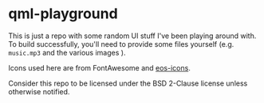 # qml-playground

This is just a repo with some random UI stuff I've been playing around with. To build successfully, you'll need to provide some files yourself (e.g. `music.mp3` and the various images ).

Icons used here are from FontAwesome and [eos-icons](https://www.eos-icons.com).

Consider this repo to be licensed under the BSD 2-Clause license unless otherwise notified.
